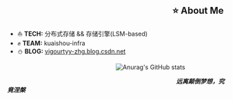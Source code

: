 ## &emsp;&emsp;&emsp;&emsp;&emsp;&emsp;&emsp;&emsp;&emsp;&emsp;&emsp;&emsp;&emsp;&emsp;&emsp;&emsp;&emsp;&emsp; ⭐ About Me
- ⛵ **TECH:**  分布式存储 && 存储引擎(LSM-based) 
- ✊ **TEAM:**  kuaishou-infra
- ⛄ **BLOG:**  [vigourtyy-zhg.blog.csdn.net](https://vigourtyy-zhg.blog.csdn.net)



&emsp;&emsp;&emsp;&emsp;&emsp;&emsp;&emsp;&emsp;&emsp;&emsp;&emsp;&emsp;&emsp;&emsp;&emsp;&emsp;&emsp;&emsp;![Anurag's GitHub stats](https://github-readme-stats.vercel.app/api?username=BaronStack&theme=graywhite&show_icons=true)

&emsp;&emsp;&emsp;&emsp;&emsp;&emsp;&emsp;&emsp;&emsp;&emsp;&emsp;&emsp;&emsp;&emsp;&emsp;&emsp;&emsp;&emsp;&emsp;&emsp;&emsp;&emsp;&emsp;&emsp;&emsp;&emsp;&emsp;&emsp;_**远离颠倒梦想，究竟涅槃**_
